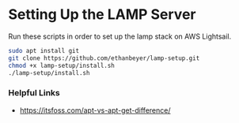 # Setting Up the LAMP Server

Run these scripts in order to set up the lamp stack on AWS Lightsail.

```sh
sudo apt install git
git clone https://github.com/ethanbeyer/lamp-setup.git
chmod +x lamp-setup/install.sh
./lamp-setup/install.sh
```

### Helpful Links

- https://itsfoss.com/apt-vs-apt-get-difference/
